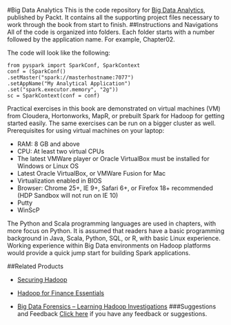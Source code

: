 #Big Data Analytics
This is the code repository for [Big Data Analytics](https://www.packtpub.com/big-data-and-business-intelligence/big-data-analytics?utm_source=github&utm_medium=repository&utm_campaign=9781785884696), published by Packt. It contains all the supporting project files necessary to work through the book from start to finish.
##Instructions and Navigations
All of the code is organized into folders. Each folder starts with a number followed by the application name. For example, Chapter02.



The code will look like the following:
```
from pyspark import SparkConf, SparkContext
conf = (SparkConf()
.setMaster("spark://masterhostname:7077")
.setAppName("My Analytical Application")
.set("spark.executor.memory", "2g"))
sc = SparkContext(conf = conf)
```


Practical exercises in this book are demonstrated on virtual machines (VM) from 
Cloudera, Hortonworks, MapR, or prebuilt Spark for Hadoop for getting started 
easily. The same exercises can be run on a bigger cluster as well.
Prerequisites for using virtual machines on your laptop:
*  RAM: 8 GB and above
*  CPU: At least two virtual CPUs
*  The latest VMWare player or Oracle VirtualBox must be installed for Windows or Linux OS
*  Latest Oracle VirtualBox, or VMWare Fusion for Mac
*  Virtualization enabled in BIOS
*  Browser: Chrome 25+, IE 9+, Safari 6+, or Firefox 18+ recommended 
(HDP Sandbox will not run on IE 10)
*  Putty
*  WinScP

The Python and Scala programming languages are used in chapters, with more focus 
on Python. It is assumed that readers have a basic programming background in Java, 
Scala, Python, SQL, or R, with basic Linux experience. Working experience within 
Big Data environments on Hadoop platforms would provide a quick jump start for 
building Spark applications.

##Related Products
* [Securing Hadoop](https://www.packtpub.com/big-data-and-business-intelligence/securing-hadoop?utm_source=github&utm_medium=repository&utm_campaign=9781783285259)

* [Hadoop for Finance Essentials](https://www.packtpub.com/big-data-and-business-intelligence/hadoop-finance-essentials?utm_source=github&utm_medium=repository&utm_campaign=9781784395162)

* [Big Data Forensics – Learning Hadoop Investigations](https://www.packtpub.com/networking-and-servers/big-data-forensics-–-learning-hadoop-investigations?utm_source=github&utm_medium=repository&utm_campaign=9781785288104)
###Suggestions and Feedback
[Click here](https://docs.google.com/forms/d/e/1FAIpQLSe5qwunkGf6PUvzPirPDtuy1Du5Rlzew23UBp2S-P3wB-GcwQ/viewform) if you have any feedback or suggestions.

